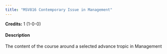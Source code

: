 ```yaml
---
title: "MSV816 Contemporary Issue in Management"
---
```

**Credits:** 1 (1-0-0)

#### Description
The content of the course around a selected advance tropic in Management